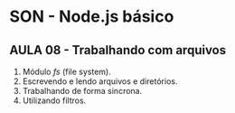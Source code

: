 # SON - Node.js básico

## AULA 08 - Trabalhando com arquivos

1. Módulo *fs* (file system).
2. Escrevendo e lendo arquivos e diretórios.
3. Trabalhando de forma sincrona.
4. Utilizando filtros.
